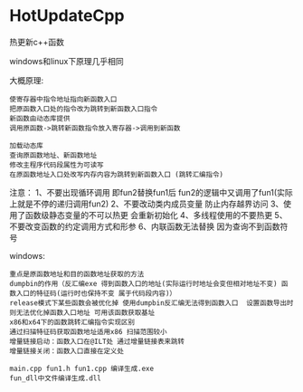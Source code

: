 # HotUpdateCpp

热更新c++函数

windows和linux下原理几乎相同

大概原理:

	使寄存器中指令地址指向新函数入口
	把原函数入口处的指令改为跳转到新函数入口指令
	新函数由动态库提供
	调用原函数->跳转新函数指令放入寄存器->调用到新函数
	
	加载动态库
	查询原函数地址、新函数地址
	修改主程序代码段属性为可读写
	在原函数地址入口处改写内存内容为跳转到新函数入口 (跳转汇编指令)

注意：
	1、不要出现循环调用  即fun2替换fun1后 fun2的逻辑中又调用了fun1(实际上就是不停的递归调用fun2)
	2、不要改动类内成员变量 防止内存越界访问
	3、使用了函数级静态变量的不可以热更 会重新初始化
	4、多线程使用的不要热更
	5、不要改变函数的约定调用方式和形参
	6、内联函数无法替换 因为查询不到函数符号

windows:

	重点是原函数地址和目的函数地址获取的方法
	dumpbin的作用（反汇编exe 得到函数入口的地址(实际运行时地址会变但相对地址不变) 函数入口的特征码(运行时也保持不变 属于代码段内容)）
	release模式下某些函数会被优化掉 使用dumpbin反汇编无法得到函数入口  设置函数导出时则无法优化掉函数入口地址 可用该函数获取基址
	x86和x64下的函数跳转汇编指令实现区别
	通过扫描特征码获取函数地址适用x86 扫描范围较小
	增量链接启动：函数入口在@ILT处 通过增量链接表来跳转
	增量链接关闭：函数入口直接在定义处
	
	main.cpp fun1.h fun1.cpp 编译生成.exe
	fun_dll中文件编译生成.dll
	
